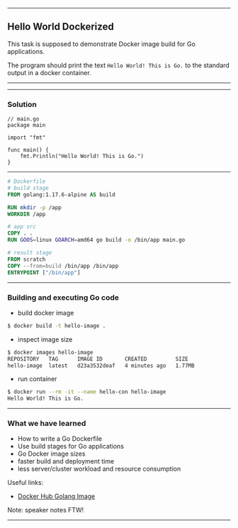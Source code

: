 <!-- .slide: data-background="img/HELLO_WORLD_DOCKERIZED/00.jpg" data-background-size="100%" data-background-position="50% 50%" -->
----

## Hello World Dockerized
This task is supposed to demonstrate Docker image build for Go applications.


The program should print the text `Hello World! This is Go.` to the standard output in a docker container.

----

<!-- .slide: data-background="img/HELLO_WORLD_DOCKERIZED/01.jpg" data-background-size="60%" data-background-position="50% 50%" -->
----

### Solution

```golang
// main.go
package main

import "fmt"

func main() {
	fmt.Println("Hello World! This is Go.")
}
```

----

```Dockerfile
# Dockerfile
# build stage
FROM golang:1.17.6-alpine AS build

RUN mkdir -p /app
WORKDIR /app

# app src
COPY . .
RUN GOOS=linux GOARCH=amd64 go build -o /bin/app main.go

# result stage
FROM scratch
COPY --from=build /bin/app /bin/app
ENTRYPOINT ["/bin/app"]
```

----
### Building and executing Go code
* build docker image

```bash
$ docker build -t hello-image .
```
* inspect image size

```bash
$ docker images hello-image                                
REPOSITORY   TAG      IMAGE ID       CREATED         SIZE
hello-image  latest   d23a3532deaf   4 minutes ago   1.77MB
```
* run container

```bash
$ docker run --rm -it --name hello-con hello-image
Hello World! This is Go.
```
----
### What we have learned
* How to write a Go Dockerfile
* Use build stages for Go applications
* Go Docker image sizes
* faster build and deployment time
* less server/cluster workload and resource consumption


Useful links:
- [Docker Hub Golang Image](https://hub.docker.com/_/golang)

Note: speaker notes FTW!

---